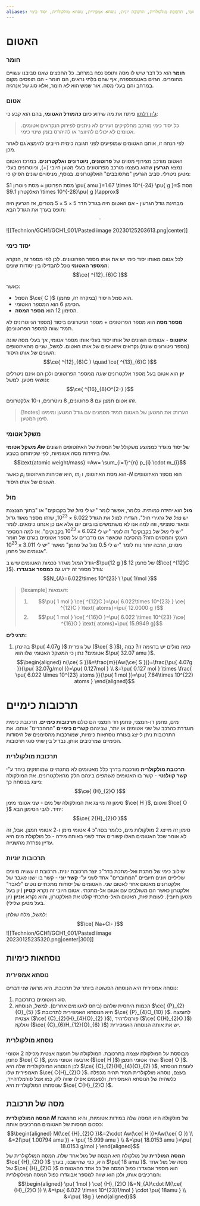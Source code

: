```yaml
---
aliases: אטום, מולקולה, מול, איזוטופ, משקל אטומי, תרכובת מולקולרית, תרכובת יונית, נוסחא אמפירית, נוסחא מולקולרית, יסוד כימי
---
```

# האטום
### חומר
**חומר** הוא כל דבר שיש לו מסה ותופס נפח במרחב. כל החפצים שאנו סביבנו עשויים מחומרים. הגזים באטמוספרה, אף שהם בלתי נראים, הם חומר - הם תופסים מקום במרחב והם בעלי מסה. אור שמש הוא *לא* חומר, אלא סוג של אנרגיה.

### אטום
[ג'ון דלתון](https://en.wikipedia.org/wiki/John_Dalton) פיתח את מה שידוע כיום **כהמודל האטומי**, בהם הוא קבע כי:
> כל יסוד כימי מורכב מחלקיקים זעירים לא ניתנים לפירוק הנקראים אטומים. אטומים לא יכולים להיווצר או להיהרס בזמן שינוי כימי.

לפי הנחה זו, אותם האטומים שמופיעים לפני תגובה כימית חייבים להימצא גם לאחר מכן.

האטום מורכב מצירוף מסוים של **פרוטונים, ניוטרונים ואלקטרונים**. במרכז האטום נמצא **הגרעין** שהוא בעצמו מורכב מפרוטונים בעלי מטען חיובי ($+$), וניוטרונים בעלי מטען ניטרלי. סביב הגרעין "מתסובבים" האלקטרונים. בנוסף, מניסויים שונים הסיקו כי:

מסת הפרוטון $\approx$ מסת ניוטרון $1 \pu{ amu }=1.67 \times 10^{-24} \pu{ g }=$
מסת האלקטרון $9.1 \times 10^{-28}\pu{  g }\approx$

מבחינת גודל הגרעין - אם האטום היה בגודל חדר $5\times5 \times5$ מטרים, אז הגרעין היה תופס בערך את הגודל הבא:
$$\cdot$$

![[Technion/GCH1/GCH1_001/Pasted image 20230125203613.png|center]]

### יסוד כימי
לכל אטום מאותו יסוד כימי יש את אותו מספר הפרוטונים. לכן לפי מספר זה, הנקרא **המספר האטומי** נוכל להבדילו בין יסודות שונים:
$$\ce{ ^{12}_{6}C }$$

כאשר:
- הסמל $\ce{ C }$ הוא סמל היסוד (במקרה זה, פחמן).
- הסימון $6$ הוא המספר האטומי.
- הסימון $12$ הוא **מספר המסה**.

**מספר מסה** הוא מספר הפרוטונים + מספר הניטרונים ביסוד (מספר הניוטרונים לא תמיד שווה למספר הפרוטונים).

**איזוטופ** - אטומים השונים של אותו יסוד בעלי אותו מספר אטומי, אך בעלי מסה שונה (מספר ניטורונים שונה) נקראים איזוטופים של אותו האטום. למשל, שניים מהאיזוטופים השונים של אותו היסוד:
$$\ce{ ^{12}_{6}C } \quad \ce{ ^{13}_{6}C }$$

**יון** הוא אטום בעל מספר אלקטרונים *שונה* ממספר הפרוטונים ולכן הם אינם ניטרלים ונושאי מטען. למשל:
$$\ce{ ^{16}_{8}O^{2-} }$$

זהו אטום חמצן עם $8$ פרוטונים, $8$ ניוטרונים, ו-$10$ אלקטרונים.
>[!notes] הערות:
>את המטען של האטום תמיד מסמנים עם גודל המטען ומימינו סימן המטען.

### משקל אטומי
**משקל אטומי $Aw$** של יסוד מוגדר כממוצע משקולל של המסות של האיזוטופים השונים שלו ביחידות מסה אטומיות, לפי שכיחותם בטבע.
$$\text{atomic weight/mass} =Aw= \sum_{i=1}^{n} p_{i} \cdot m_{i}$$

כאשר $p_{i}$ היא שכיחות האיזוטופ, $m_{i}$ הוא מסת האיזוטופ, ו-$N$ הוא מספר האיזוטופים השונים של אותו היסוד.

### מול
**מול** הוא יחידה כמותית. כלומר, אפשר לומר "יש לי *מול* של בקבוקים" או "בתוך הצנצנת יש *מול* של גרגירי חול". הגדירו למול את הגודל $6.022\times 10^{23}$, שזהו מספר מאוד גדול ומאוד ספציפי, וזה למה אנו לא משתמשים בו ביום יום אלא אם כן אנחנו כימאים. לומר "יש לי *מול* של בקבוקים" זה לומר "יש לי $6.022\times 10^{23}$ בקבוקים".
אז למה המספר הענקי והמסוים הזה? מהסיבה שכאשר אנו מדברים על מספר אטומים בגרם של חומר מסוים, הרבה יותר נוח לומר "יש לי 0.5 מול של פחמן" מאשר "יש לי $3.011\times 10^{23}$ אטומים של פחמן".

גודל המול מוגדר ככמות האטומים שיש ב-$\pu{12 g }$ של פחמן $12$ ($\ce{ ^{12}C }$). גודל מספר זה ידוע גם **כמספר אבוגדרו**:
$$N_{A}=6.022\times 10^{23} \ \pu{ 1/mol }$$
>[!example] דוגמאות:
>1. $$\pu{ 1 mol } \ce{ ^{12}C }=\pu{ 6.022\times 10^{23} } \ce{ ^{12}C } \text{ atoms}=\pu{ 12.0000 g }$$
>2. $$\pu{ 1 mol } \ce{ ^{16}O }=\pu{ 6.022 \times 10^{23} }\ce{ ^{16}O  } \text{ atoms}=\pu{ 15.9949  g}$$

**תרגילים:**
1. בהינתן $\pu{ 4.07g }$ של גופרית ($\ce{ S }$), כמה מולים יש בדגימה זו? כמה אטומים? נתון כי המשקל האטומי שלו הוא $\pu{ 32.07 amu }$.
	$$\begin{aligned}
n(\ce{ S })&=\frac{m}{Aw(\ce{ S })}=\frac{\pu{ 4.07g }}{\pu{ 32.07g/mol }}=\pu{ 0.127mol } \\
&=\pu{ 0.127 mol } \times \frac{ \pu{ 6.022 \times 10^{23} atoms }}{\pu{ 1 mol }}=\pu{ 7.64\times 10^{22} atoms }
\end{aligned}$$

# תרכובות כימיים
מים, פחמן דו-חמצני, פחמן חד חמצני הם כולם **תרכובות כימיים**. תרכובת כימית מוגדרת כהרכב של שני אטומים או יותר, שבינהם **קשרים כימיים** "המחברים" אותם. את התרכובות ניתן לייצג בעזרת נוסחאות כימיות, שמורכבות מהסימנים של היסודות הכימיים שמרכיבים אותן. נבדיל בין שתי סוגי תרכובות.
### תרכובת מולקולרית
**תרכובת מולקולרית** מורכבת בדרך כלל מאטומים לא מתכתיים שמוחזקים ביחד ע"י **קשר קוולנטי** - קשר בו האטומים *משתפים* בינהם חלק מהאלקטרונים. את המולקולה נייצג בנוסחה כך:
$$\ce{ {H}_{2}O }$$

סימון זה מייצג את המולקולה של מים - שני אטומי מימן $\ce{ H }$, ואטום $\ce{ O }$ יחיד.
לגבי הסימון הבא:
$$\ce{ 2{H}_{2}O }$$

סימון זה מייצג $2$ מולקולות מים, כלומר בסה"כ $4$ אטומי מימן ו-$2$ אטומי חמצן. אבל, זה לא אומר שכל האטומים האלו קשורים אחד לשני באותה מידה - כל מולקולת מים היא עדיין נפרדת מהשנייה.
### תרכובות יוניות
שילוב כימי של מתכת ואל-מתכת בדר"כ יוצר תרכובת יונית. תרכובת זו עשויה מיונים שליליים ויונים חיוביים "המחוברים" אחד לשני ע"י **קשר יוני** - קשר בו ישנו *מעבר* של אלקטרונים מאטום אחד לאטום שני.
האטומים של יסודות מתכתיים נוטים "לאבד" אלקטרון כאשר הם משולבים עם אטום אל-מתכתי. אטום חיובי זה נקרא **קטיון** (יון בעל מטען חיובי). לעומת זאת, האטום האל-מתכתי קולט את האלקטרון, והוא נקרא **אניון** (יון בעל מטען שלילי).

למשל, מלח שולחן:
$$\ce{ Na+Cl- }$$
![[Technion/GCH1/GCH1_001/Pasted image 20230125235320.png|center|300]]
## נוסחאות כימיות
### נוסחא אמפירית
נוסחה אמפירית היא הנוסחה הפשוטה ביותר של תרכובת. היא מראה שני דברים:
1. סוג האטומים בתרכובת.
2. הכמות היחסית שלהם (ביחס לאטומים אחרים).
למשל, הנוסחא $\ce{ {P}_{2}{O}_{5} }$ היא הנוסחא האמפירית לתרכובת $\ce{ {P}_{4}O_{10} }$.
לחומצה אצטית ($\ce{ {C}_{2}{H}_{4}{O}_{2} }$), פורמלדהיד ($\ce{ C{H}_{2}O }$) וגולקוז ($\ce{ {C}_{6}H_{12}{O}_{6} }$) יש את אותה הנוסחה האמפירית.

### נוסחא מולקולרית
מבוססת על המולקולה עצמה בתרכובת. המולקולה של חומצה אצטית מכילה $2$ אטומי פחמן $\ce{ C }$, ארבעה אטומי מימן ($\ce{ H }$) ושתי אטומי חמצן $\ce{ O }$. לכן הנוסחא המולקולרית שלה היא $\ce{ {C}_{2}{H}_{4}{O}_{2} }$, לעומת הנוסחא האמפירית שלו $\ce{ C{H}_{2}O }$. בעצם, נוסחא מולקולרית תמיד תהיה מכפלה כלשהית של הנוסחא האמפירית, ולפעמים אפילו שווה לה, כמו אצל פורמלדהייד, שנוסחתו המולקולרית היא $\ce{ C{H}_{2}O }$.

## מסה של תרכובת
**המסה המולקולרית $M$** של מולקולה היא המסה שלה במידות אטומיות, והיא מחושבת כסכום המסות של האטומים המרכיבים אותה:
$$\begin{aligned}
M(\ce{ {H}_{2}O })&=2\cdot Aw(\ce{ H })+Aw(\ce{ O }) \\
&=2(\pu{ 1.00794 amu }) + \pu{ 15.999 amu } \\
&=\pu{ 18.0153 amu }=\pu{ 18.0153 g/mol }
\end{aligned}$$
**המסה המולרית** של מולקולה היא המסה של מול אחד שלה. המסה המולקולרית של $\ce{ {H}_{2}O }$ היא, כפי שחישבנו, בערך $\pu{ 18 amu }$. מסה של מול אחד של $\ce{ {H}_{2}O }$ הוא מספר אבוגדרו כפול המסה של כל אחד מהאטומים המרכיבים אותו, ולכן הוא שווה למספר אבוגדרו כפול המסה המולקולרית:
$$\begin{aligned}
\pu{ 1mol } \ce{ {H}_{2}O }&=N_{A}\cdot M(\ce{ {H}_{2}O }) \\
&=\pu{ 6.022 \times 10^{23}1/mol } \cdot \pu{ 18amu } \\
&=\pu{ 18g }
\end{aligned}$$

